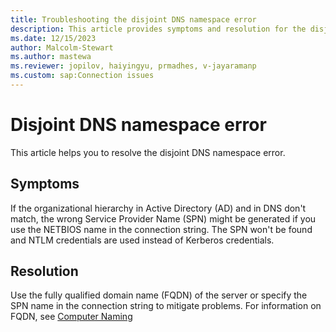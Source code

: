 ```yaml
---
title: Troubleshooting the disjoint DNS namespace error
description: This article provides symptoms and resolution for the disjoint DNS namespace error.
ms.date: 12/15/2023
author: Malcolm-Stewart
ms.author: mastewa
ms.reviewer: jopilov, haiyingyu, prmadhes, v-jayaramanp
ms.custom: sap:Connection issues
---
```


# Disjoint DNS namespace error

This article helps you to resolve the disjoint DNS namespace error.

## Symptoms

If the organizational hierarchy in Active Directory (AD) and in DNS don't match, the wrong Service Provider Name (SPN) might be generated if you use the NETBIOS name in the connection string. The SPN won't be found and NTLM credentials are used instead of Kerberos credentials.

## Resolution

 Use the fully qualified domain name (FQDN) of the server or specify the SPN name in the connection string to mitigate problems. For information on FQDN, see [Computer Naming](/windows-server/identity/ad-ds/plan/computer-naming)

